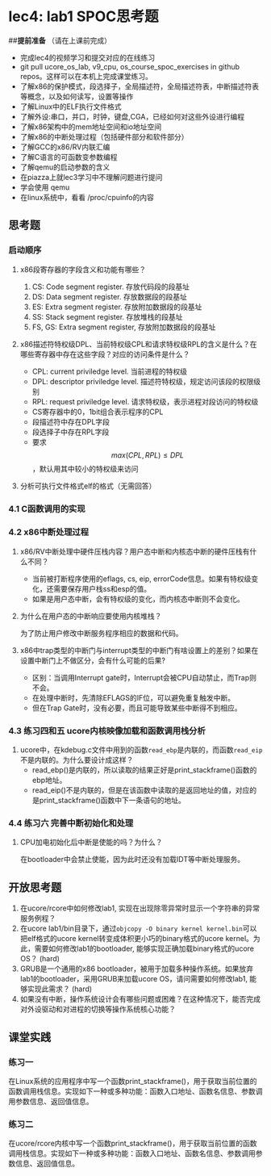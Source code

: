 # lec4: lab1 SPOC思考题

##**提前准备**
（请在上课前完成）

 - 完成lec4的视频学习和提交对应的在线练习
 - git pull ucore_os_lab, v9_cpu, os_course_spoc_exercises in github repos。这样可以在本机上完成课堂练习。
 - 了解x86的保护模式，段选择子，全局描述符，全局描述符表，中断描述符表等概念，以及如何读写，设置等操作
 - 了解Linux中的ELF执行文件格式
 - 了解外设:串口，并口，时钟，键盘,CGA，已经如何对这些外设进行编程
 - 了解x86架构中的mem地址空间和io地址空间
 - 了解x86的中断处理过程（包括硬件部分和软件部分）
 - 了解GCC的x86/RV内联汇编
 - 了解C语言的可函数变参数编程
 - 了解qemu的启动参数的含义
 - 在piazza上就lec3学习中不理解问题进行提问
 - 学会使用 qemu
 - 在linux系统中，看看 /proc/cpuinfo的内容

## 思考题

### 启动顺序

1. x86段寄存器的字段含义和功能有哪些？
   1. CS: Code segment register. 存放代码段的段基址
   2. DS: Data segment register. 存放数据段的段基址
   3. ES: Extra segment register. 存放附加数据段的段基址
   4. SS: Stack segment register. 存放堆栈的段基址
   5. FS, GS: Extra segment register, 存放附加数据段的段基址

1. x86描述符特权级DPL、当前特权级CPL和请求特权级RPL的含义是什么？在哪些寄存器中存在这些字段？对应的访问条件是什么？
   * CPL: current priviledge level. 当前进程的特权级
   * DPL: descriptor priviledge level. 描述符特权级，规定访问该段的权限级别
   * RPL: request priviledge level. 请求特权级，表示进程对段访问的特权级
   * CS寄存器中的0，1bit组合表示程序的CPL
   * 段描述符中存在DPL字段
   * 段选择子中存在RPL字段
   * 要求$$max(CPL, RPL)  \le DPL$$，默认用其中较小的特权级来访问

1. 分析可执行文件格式elf的格式（无需回答）

### 4.1 C函数调用的实现

### 4.2 x86中断处理过程

1. x86/RV中断处理中硬件压栈内容？用户态中断和内核态中断的硬件压栈有什么不同？

   * 当前被打断程序使用的eflags, cs, eip, errorCode信息。如果有特权级变化，还需要保存用户栈ss和esp的值。
   * 如果是用户态中断，会有特权级的变化，而内核态中断则不会变化。

2. 为什么在用户态的中断响应要使用内核堆栈？

   为了防止用户修改中断服务程序相应的数据和代码。

3. x86中trap类型的中断门与interrupt类型的中断门有啥设置上的差别？如果在设置中断门上不做区分，会有什么可能的后果?

   * 区别：当调用Interrupt gate时，Interrupt会被CPU自动禁止，而Trap则不会。
   * 在处理中断时，先清除EFLAGS的IF位，可以避免重复触发中断。
   * 但在Trap Gate时，没有必要，而且可能导致某些中断得不到相应。

### 4.3 练习四和五 ucore内核映像加载和函数调用栈分析

1. ucore中，在kdebug.c文件中用到的函数`read_ebp`是内联的，而函数`read_eip`不是内联的。为什么要设计成这样？
   * read_ebp()是内联的，所以读取的结果正好是print_stackframe()函数的ebp地址。
   * read_eip()不是内联的，但是在该函数中读取的是返回地址的值，对应的是print_stackframe()函数中下一条语句的地址。

### 4.4 练习六 完善中断初始化和处理

1. CPU加电初始化后中断是使能的吗？为什么？

   在bootloader中会禁止使能，因为此时还没有加载IDT等中断处理服务。

## 开放思考题

1. 在ucore/rcore中如何修改lab1, 实现在出现除零异常时显示一个字符串的异常服务例程？
2. 在ucore lab1/bin目录下，通过`objcopy -O binary kernel kernel.bin`可以把elf格式的ucore kernel转变成体积更小巧的binary格式的ucore kernel。为此，需要如何修改lab1的bootloader, 能够实现正确加载binary格式的ucore OS？ (hard)
3. GRUB是一个通用的x86 bootloader，被用于加载多种操作系统。如果放弃lab1的bootloader，采用GRUB来加载ucore OS，请问需要如何修改lab1, 能够实现此需求？ (hard)
4. 如果没有中断，操作系统设计会有哪些问题或困难？在这种情况下，能否完成对外设驱动和对进程的切换等操作系统核心功能？

## 课堂实践
### 练习一
在Linux系统的应用程序中写一个函数print_stackframe()，用于获取当前位置的函数调用栈信息。实现如下一种或多种功能：函数入口地址、函数名信息、参数调用参数信息、返回值信息。

### 练习二
在ucore/rcore内核中写一个函数print_stackframe()，用于获取当前位置的函数调用栈信息。实现如下一种或多种功能：函数入口地址、函数名信息、参数调用参数信息、返回值信息。

